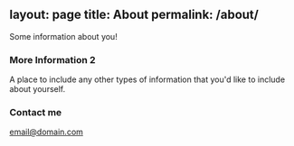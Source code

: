 ## layout: page title: About permalink: /about/

Some information about you!

### More Information 2

A place to include any other types of information that you'd like to include about yourself.

### Contact me

[email@domain.com](mailto:email@domain.com)